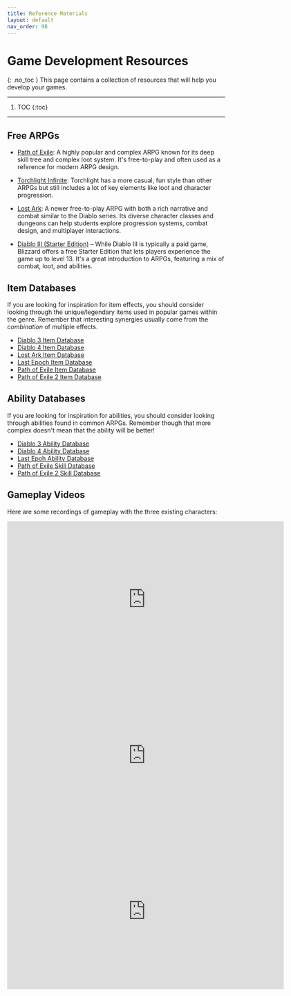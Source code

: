 ```yaml
---
title: Reference Materials
layout: default
nav_order: 98
---
```


# Game Development Resources
{: .no_toc }
This page contains a collection of resources that will help you develop your games.

---
1. TOC
{:toc}
---

## Free ARPGs
- [Path of Exile](https://store.steampowered.com/app/238960/Path_of_Exile/): A highly popular and complex ARPG known for its deep skill tree and complex loot system. It's free-to-play and often used as a reference for modern ARPG design.

- [Torchlight Infinite](https://store.steampowered.com/app/1974050/Torchlight_Infinite/): Torchlight has a more casual, fun style than other ARPGs but still includes a lot of key elements like loot and character progression.

- [Lost Ark](https://store.steampowered.com/agecheck/app/1599340/): A newer free-to-play ARPG with both a rich narrative and combat similar to the Diablo series. Its diverse character classes and dungeons can help students explore progression systems, combat design, and multiplayer interactions.

- [Diablo III (Starter Edition)](https://diablo3.blizzard.com/en-us/) – While Diablo III is typically a paid game, Blizzard offers a free Starter Edition that lets players experience the game up to level 13. It's a great introduction to ARPGs, featuring a mix of combat, loot, and abilities.

## Item Databases
If you are looking for inspiration for item effects, you should consider looking through the unique/legendary items used in popular games within the genre. Remember that interesting synergies usually come from the *combination* of multiple effects.

- [Diablo 3 Item Database](https://us.diablo3.blizzard.com/en-us/item/)
- [Diablo 4 Item Database](https://diablo4.life/database/uniques)
- [Lost Ark Item Database](https://lostarkcodex.com/us/items/)
- [Last Epoch Item Database](https://www.lastepochtools.com/db/)
- [Path of Exile Item Database](https://www.pathofexile.com/item-data)
- [Path of Exile 2 Item Database](https://poe2db.tw/us/)

## Ability Databases
If you are looking for inspiration for abilities, you should consider looking through abilities found in common ARPGs. Remember though that more complex doesn't mean that the ability will be better!

- [Diablo 3 Ability Database](https://eu.diablo3.blizzard.com/en-us/class/barbarian/active/?flowTrackingId)
- [Diablo 4 Ability Database](https://d4builds.gg/database/class-skills/)
- [Last Epoh Ability Database](https://www.lastepochtools.com/skills/)
- [Path of Exile Skill Database](https://poedb.tw/us/Skill_Gems)
- [Path of Exile 2 Skill Database](https://poe2db.tw/us/Skill_Gems)

## Gameplay Videos
Here are some recordings of gameplay with the three existing characters:

<iframe width="640" height="360" src="https://www.youtube.com/embed/H-Yc1aPlorY" allowfullscreen frameborder="0"> </iframe>

<iframe width="640" height="360" src="https://www.youtube.com/embed/-o3-uwK4vDo" allowfullscreen frameborder="0"> </iframe>

<iframe width="640" height="360" src="https://www.youtube.com/embed/QbrwgIYmXn8" allowfullscreen frameborder="0"> </iframe>